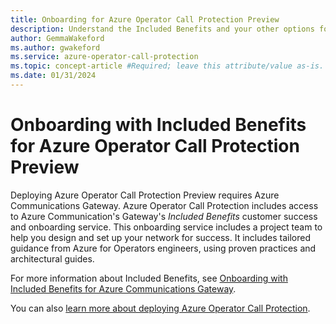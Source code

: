 ```yaml
---
title: Onboarding for Azure Operator Call Protection Preview
description: Understand the Included Benefits and your other options for onboarding to Azure Operator Call Protection Preview.
author: GemmaWakeford
ms.author: gwakeford
ms.service: azure-operator-call-protection
ms.topic: concept-article #Required; leave this attribute/value as-is.
ms.date: 01/31/2024
---
```


# Onboarding with Included Benefits for Azure Operator Call Protection Preview

Deploying Azure Operator Call Protection Preview requires Azure Communications Gateway. Azure Operator Call Protection includes access to Azure Communication's Gateway's _Included Benefits_ customer success and onboarding service. This onboarding service includes a project team to help you design and set up your network for success. It includes tailored guidance from Azure for Operators engineers, using proven practices and architectural guides.

For more information about Included Benefits, see [Onboarding with Included Benefits for Azure Communications Gateway](../communications-gateway/onboarding.md).

You can also [learn more about deploying Azure Operator Call Protection](deployment-overview.md).

